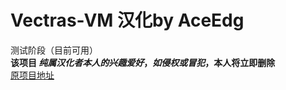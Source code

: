 # Vectras-VM 汉化by AceEdg
测试阶段（目前可用）  
**该项目 _纯属汉化者本人的兴趣爱好_，_如侵权或冒犯_，本人将立即删除**  
[原项目地址](https://github.com/xoureldeen/Vectras-VM-Android)

